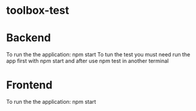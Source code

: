 # toolbox-test

# Backend
To run the the application: npm start
To tun the test you must need run the app first with npm start and after use npm test in another terminal


# Frontend
To run the the application: npm start
